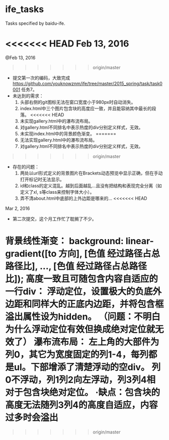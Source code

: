 # ife_tasks
Tasks specified by baidu-ife.

<<<<<<< HEAD
Feb 13, 2016
=======
@Feb 13, 2016
>>>>>>> origin/master
- 提交第一次的编码，大致完成
https://github.com/youknowznm/ife/tree/master/2015_spring/task/task0001 
任务7。
- 未达到的需求：
  1. 头部右侧的git图标无法在窗口宽度小于980px时自动消失。
  2. index.html中三个图片包含块的高度应一致，并且能容纳其中最长的段落。
<<<<<<< HEAD
  3. 未实现gallery.html中的瀑布流布局。
  4. 对gallery.html不同排名中表示热度的div分别定义样式，无效。
  5. 未实现index.html中的背景颜色渐变。
=======
  3. 无法实现gallery.html中的瀑布流布局。
  4. 对gallery.html不同排名中表示热度的div分别定义样式，无效。
>>>>>>> origin/master
- 存在的问题：  
  1. 两处以url形式定义的背景图片在Brackets动态预览中显示正确，但在手动打开标记时无法显示。
  2. id和class的定义混乱。越到后面越乱…且没有把结构和表现完全分离（如定义了xl, s等class来控制字体大小）。
  3. 弄不清about.html中底部的上外边距是哪来的…
<<<<<<< HEAD

Mar 2, 2016
- 第二次提交，这个月工作忙了耽搁了不少。

背景线性渐变：
	background: linear-gradient([to 方向], [色值 经过路径占总路径比], ..., [色值 经过路径占总路径比]);
高度一致且可随包含内容自适应的一行div：
	浮动定位，设置极大的负底外边距和同样大的正底内边距，并将包含框溢出属性设为hidden。
	（问题：不明白为什么浮动定位有效但换成绝对定位就无效了）
瀑布流布局：
    左上角的大部件为列0，其它为宽度固定的列1-4，每列都是ul。下部增添了清楚浮动的空div。
    列0不浮动，列1列2向左浮动，列3列4相对于包含块绝对定位。
    ·缺点：包含块的高度无法随列3列4的高度自适应，内容过多时会溢出
=======
>>>>>>> origin/master
